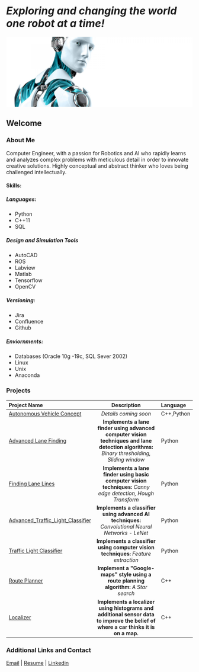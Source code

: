 # *Exploring and changing the world one robot at a time!*

![alt text][image]

[//]: # (Image References)
[image]: ./background_robot.jpg "robot"

## Welcome

### About Me

Computer Engineer, with a passion for Robotics and AI who rapidly learns and analyzes complex problems with meticulous detail in order to innovate creative solutions. Highly conceptual and abstract thinker who loves being challenged intellectually.


#### Skills:
##### Languages:
- Python
- C++11
- SQL

##### Design and Simulation Tools
- AutoCAD
- ROS
- Labview
- Matlab
- Tensorflow
- OpenCV

##### Versioning:
 - Jira
 - Confluence
 - Github
 
##### Enviornments:
- Databases (Oracle 10g -19c, SQL Sever 2002)
- Linux
- Unix
- Anaconda

### Projects

| Project Name                          | Description                                                | Language|
|:--------------------------------------|:------------------------------------------------------------:|:---------|
|[Autonomous Vehicle Concept]()|*Details coming soon*|C++,Python|
|[Advanced Lane Finding](https://allegranicp.github.io/Advanced-Lane-Finding/)|**Implements a lane finder using advanced computer vision techniques and lane detection algorithms:** *Binary thresholding, Sliding window*|Python|
|[Finding Lane Lines](https://allegranicp.github.io/Finding-Lane-Lines/)|**Implements a lane finder using basic computer vision techniques:** *Canny edge detection, Hough Transform*|Python|
|[Advanced_Traffic_Light_Classifier]()|**Implements a classifier using advanced AI techniques:** *Convolutional Neural Networks - LeNet*|Python|
|[Traffic Light Classifier]()|**Implements a classifier using computer vision techniques:** *Feature extraction*|Python|
|[Route Planner](https://allegranicp.github.io/Route-Planner/)|**Implement a "Google-maps" style using a route planning algorithm:** *A Star search*|C++|
|[Localizer]()|**Implements a localizer using histograms and additional sensor data to improve the belief of where a car thinks it is on a map.**|C++|

### Additional Links and Contact

[Email](mailto:allegranicp@yahoo.com) | [Resume](./Resume_Allegra_Nichols.pdf) | [Linkedin](https://www.linkedin.com/in/allegra-nichols-0b1252127/)

